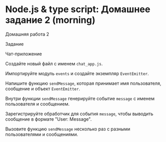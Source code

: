 # Node.js & type script: Домашнее задание 2 (morning)

Домашняя работа 2

Задание

Чат-приложение

Создайте новый файл с именем `chat_app.js`.

Импортируйте модуль `events` и создайте экземпляр `EventEmitter`.

Напишите функцию `sendMessage`, которая принимает имя пользователя, сообщение и объект `EventEmitter`.

Внутри функции `sendMessage` генерируйте событие `message` с именем пользователя и сообщением.

Зарегистрируйте обработчик для события `message`, чтобы выводить сообщение в формате "User: Message".

Вызовите функцию `sendMessage` несколько раз с разными пользователями и сообщениями.
